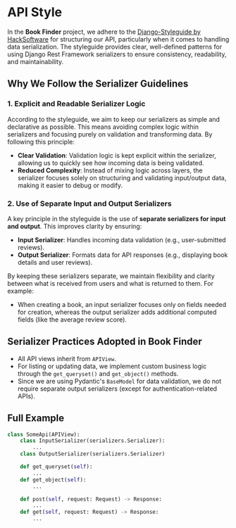 # API Style

In the **Book Finder** project, we adhere to the [Django-Styleguide by HackSoftware](https://github.com/HackSoftware/Django-Styleguide) for structuring our API, particularly when it comes to handling data serialization. The styleguide provides clear, well-defined patterns for using Django Rest Framework serializers to ensure consistency, readability, and maintainability.

## Why We Follow the Serializer Guidelines

### 1. **Explicit and Readable Serializer Logic**

According to the styleguide, we aim to keep our serializers as simple and declarative as possible. This means avoiding complex logic within serializers and focusing purely on validation and transforming data. By following this principle:

- **Clear Validation**: Validation logic is kept explicit within the serializer, allowing us to quickly see how incoming data is being validated.
- **Reduced Complexity**: Instead of mixing logic across layers, the serializer focuses solely on structuring and validating input/output data, making it easier to debug or modify.

### 2. **Use of Separate Input and Output Serializers**

A key principle in the styleguide is the use of **separate serializers for input and output**. This improves clarity by ensuring:

- **Input Serializer**: Handles incoming data validation (e.g., user-submitted reviews).
- **Output Serializer**: Formats data for API responses (e.g., displaying book details and user reviews).

By keeping these serializers separate, we maintain flexibility and clarity between what is received from users and what is returned to them. For example:

- When creating a book, an input serializer focuses only on fields needed for creation, whereas the output serializer adds additional computed fields (like the average review score).

## Serializer Practices Adopted in Book Finder

- All API views inherit from `APIView`.
- For listing or updating data, we implement custom business logic through the `get_queryset()` and `get_object()` methods.
- Since we are using Pydantic's `BaseModel` for data validation, we do not require separate output serializers (except for authentication-related APIs).

## Full Example

```python
class SomeApi(APIView):
    class InputSerializer(serializers.Serializer):
        ...
    class OutputSerializer(serializers.Serializer)

    def get_queryset(self):
        ...
    def get_object(self):
        ...

    def post(self, request: Request) -> Response:
        ...
    def get(self, request: Request) -> Response:
        ...
```
